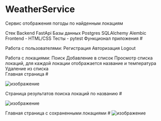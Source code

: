 # WeatherService
Сервис отображения погоды по найденным локациям

Стек Backend
    FastApi
Базы данных
    Postgres
    SQLAlchemy
    Alembic
Frontend - HTML/CSS
Тесты - pytest
Функционал приложения #

Работа с пользователями:
    Регистрация
    Авторизация
    Logout

Работа с локациями:
    Поиск
    Добавление в список
    Просмотр списка локаций, для каждой локации отображается название и температура
    Удаление из списка    
Главная страница #

![изображение](https://github.com/user-attachments/assets/2a22dd37-f5fd-4309-86b0-53ec3fc371d7)

Страница результатов поиска локаций по названию #

![изображение](https://github.com/user-attachments/assets/3c99697d-9af6-48a7-b102-b3cd875cf515)

Главная страница с сохраненными локациями #
![изображение](https://github.com/user-attachments/assets/62c60653-961a-4486-9f3d-6c2b9295bca8)



